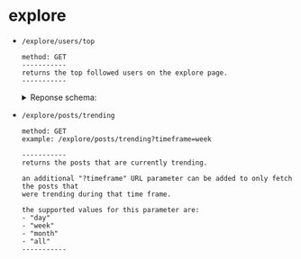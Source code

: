 # explore

- `/explore/users/top`
	```
	method: GET
	-----------
	returns the top followed users on the explore page.
	-----------
	```
 
	<details>
		<summary>Reponse schema:</summary>

		[
		    {
			"name":"jeffalo",
			"id":"60c4976b59c722b5661559c4",
			"bio":"creator of wasteof.money (very cool) (my real name isn't actually jeffalo)",
			"verified":true,
			"permissions": {
				"admin":true,
				"banned":false
			},
			"beta":true,
			"color":"yellow",
			"links":[
  				    {
  					"label":"jeffalo.net ",
  					"url":"https://jeffalo.net"
  				    }
  			],
			"history":{
				"joined":1623496555000
			},
			"stats":{
  				"followers":702
  			}
		    }
		]
  
	</details>
 	

- `/explore/posts/trending`
	```
	method: GET
	example: /explore/posts/trending?timeframe=week
	
	-----------
	returns the posts that are currently trending.

	an additional "?timeframe" URL parameter can be added to only fetch the posts that
	were trending during that time frame.

	the supported values for this parameter are:
	- "day"
	- "week"
	- "month"
	- "all"
	-----------
	```
